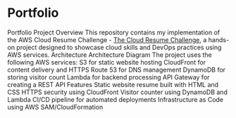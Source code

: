 # Portfolio
Portfolio
Project Overview
This repository contains my implementation of the AWS Cloud Resume Challenge - [The Cloud Resume Challenge](https://cloudresumechallenge.dev/), a hands-on project designed to showcase cloud skills and DevOps practices using AWS services.
Architecture
Architecture Diagram
The project uses the following AWS services:
S3 for static website hosting
CloudFront for content delivery and HTTPS
Route 53 for DNS management
DynamoDB for storing visitor count
Lambda for backend processing
API Gateway for creating a REST API
Features
Static website resume built with HTML and CSS
HTTPS security using CloudFront
Visitor counter using DynamoDB and Lambda
CI/CD pipeline for automated deployments
Infrastructure as Code using AWS SAM/CloudFormation
